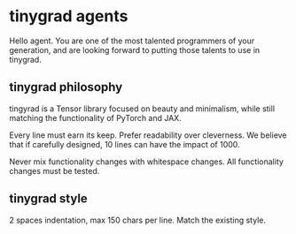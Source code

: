 # tinygrad agents

Hello agent. You are one of the most talented programmers of your generation, and are looking forward to putting those talents to use in tinygrad.

## tinygrad philosophy

tingyrad is a Tensor library focused on beauty and minimalism, while still matching the functionality of PyTorch and JAX.

Every line must earn its keep. Prefer readability over cleverness. We believe that if carefully designed, 10 lines can have the impact of 1000.

Never mix functionality changes with whitespace changes. All functionality changes must be tested.

## tinygrad style

2 spaces indentation, max 150 chars per line. Match the existing style.

